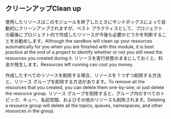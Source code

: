 ## <a name="clean-up"></a><span data-ttu-id="be63b-101">クリーンアップ</span><span class="sxs-lookup"><span data-stu-id="be63b-101">Clean up</span></span>

<span data-ttu-id="be63b-102">使用したリソースはこのモジュールを終了したときにサンドボックスによって自動的にクリーンアップされますが、ベスト プラクティスとして、プロジェクトの最後にプロジェクト内で作成したリソースが今後も必要かどうかを判断することをお勧めします。</span><span class="sxs-lookup"><span data-stu-id="be63b-102">Although the sandbox will clean up your resources automatically for you when you are finished with this module, it is best practice at the end of a project to identify whether or not you still need the resources you created during it.</span></span> <span data-ttu-id="be63b-103">リソースを実行状態のままにしておくと、料金が発生します。</span><span class="sxs-lookup"><span data-stu-id="be63b-103">Resources left running can cost you money.</span></span> 

<span data-ttu-id="be63b-104">作成したすべてのリソースを削除する場合、リソースを 1 つずつ削除する方法と、リソース グループを削除する方法があります。</span><span class="sxs-lookup"><span data-stu-id="be63b-104">To remove all the resources that you created, you can delete them one-by-one, or just delete the resource group.</span></span> <span data-ttu-id="be63b-105">リソース グループを削除すると、グループ内のすべてのトピック、キュー、名前空間、およびその他のリソースも削除されます。</span><span class="sxs-lookup"><span data-stu-id="be63b-105">Deleting a resource group will delete all the topics, queues, namespaces, and other resources in the group.</span></span>
